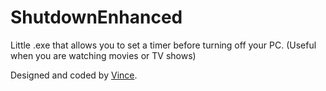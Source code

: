 # ShutdownEnhanced


Little .exe that allows you to set a timer before turning off your PC. (Useful when you are watching movies or TV shows)


Designed and coded by [Vince](https://github.com/VinceGusmini).

